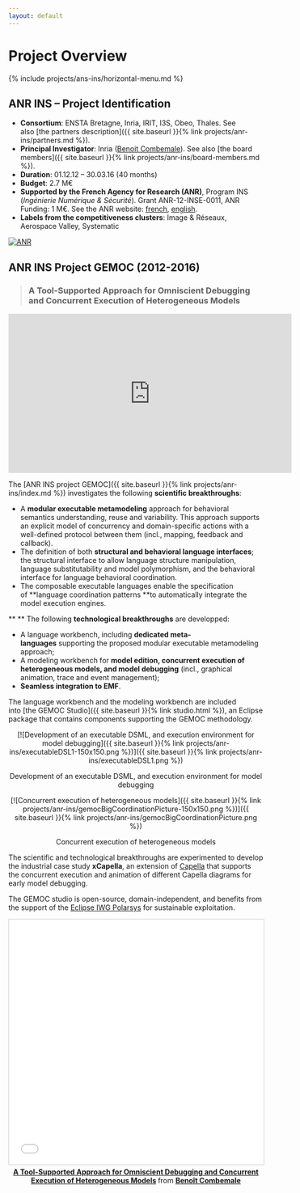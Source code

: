 ```yaml
---
layout: default
---
```


# Project Overview

{% include projects/ans-ins/horizontal-menu.md %}

## ANR INS – Project Identification

- **Consortium**: ENSTA Bretagne, Inria, IRIT, I3S, Obeo, Thales. See also [the partners description]({{ site.baseurl }}{% link projects/anr-ins/partners.md %}).
- **Principal Investigator**: Inria ([Benoit Combemale](http://people.irisa.fr/Benoit.Combemale/)). See also [the board members]({{ site.baseurl }}{% link projects/anr-ins/board-members.md %}).
- **Duration**: 01.12.12 – 30.03.16 (40 months)
- **Budget**: 2.7 M€
- **Supported by the French Agency for Research (ANR)**, Program INS (*Ingénierie Numérique & Sécurité*). Grant ANR-12-INSE-0011, ANR Funding: 1 M€. See the ANR website: [french](http://www.agence-nationale-recherche.fr/projet-anr/?tx_lwmsuivibilan_pi2%5BCODE%5D=ANR-12-INSE-0011), [english](http://www.agence-nationale-recherche.fr/en/anr-funded-project/?tx_lwmsuivibilan_pi2%5BCODE%5D=ANR-12-INSE-0011).
- **Labels from the competitiveness clusters**: Image & Réseaux, Aerospace Valley, Systematic

[![ANR](http://gemoc.irisa.fr/logo/logo_anr_en.jpg)](http://www.agence-nationale-recherche.fr/)

## ANR INS Project GEMOC (2012-2016)

> ### A Tool-Supported Approach for Omniscient Debugging and Concurrent Execution of Heterogeneous Models

<div style="text-align: center; max-width: 100%;">
<iframe width="560" height="315" src="https://www.youtube.com/embed/Tk5DecseYOg" frameborder="0" allowfullscreen></iframe>
</div>

The [ANR INS project GEMOC]({{ site.baseurl }}{% link projects/anr-ins/index.md %}) investigates the following **scientific breakthroughs**:

- A **modular executable metamodeling** approach for behavioral semantics understanding, reuse and variability. This approach supports an explicit model of concurrency and domain-specific actions with a well-defined protocol between them (incl., mapping, feedback and callback).
- The definition of both **structural and behavioral language interfaces**; the structural interface to allow language structure manipulation, language substitutability and model polymorphism, and the behavioral interface for language behavioral coordination.
- The composable executable languages enable the specification of **language coordination patterns **to automatically integrate the model execution engines.

** **
The following **technological breakthroughs** are developped:

- A language workbench, including **dedicated meta-languages** supporting the proposed modular executable metamodeling approach;
- A modeling workbench for **model edition, concurrent execution of heterogeneous models, and model debugging** (incl., graphical animation, trace and event management);
- **Seamless integration to EMF**.

The language workbench and the modeling workbench are included into [the GEMOC Studio]({{ site.baseurl }}{% link studio.html %}), an Eclipse package that contains components supporting the GEMOC methodology.

<div style="text-align: center; max-width: 100%;" markdown="1">
[![Development of an executable DSML, and execution environment for model debugging]({{ site.baseurl }}{% link projects/anr-ins/executableDSL1-150x150.png %})]({{ site.baseurl }}{% link projects/anr-ins/executableDSL1.png %})

Development of an executable DSML, and execution environment for model debugging
</div>

<div style="text-align: center; max-width: 100%;" markdown="1">
[![Concurrent execution of heterogeneous models]({{ site.baseurl }}{% link projects/anr-ins/gemocBigCoordinationPicture-150x150.png %})]({{ site.baseurl }}{% link projects/anr-ins/gemocBigCoordinationPicture.png %})

Concurrent execution of heterogeneous models
</div>

The scientific and technological breakthroughs are experimented to develop the industrial case study **xCapella**, an extension of [Capella](https://www.polarsys.org/capella/) that supports the concurrent execution and animation of different Capella diagrams for early model debugging.

The GEMOC studio is open-source, domain-independent, and benefits from the support of the [Eclipse IWG Polarsys](http://polarsys.org/) for sustainable exploitation.

<div style="text-align: center; max-width: 100%;">
<iframe src="//www.slideshare.net/slideshow/embed_code/key/kRa3jZqj7pV8wV" width="595" height="485" frameborder="0" marginwidth="0" marginheight="0" scrolling="no" style="border:1px solid #CCC; border-width:1px; margin-bottom:5px; max-width: 100%;" allowfullscreen> </iframe> <div style="margin-bottom:5px"> <strong> <a href="//www.slideshare.net/BenotCombemale/a-toolsupported-approach-for-omniscient-debugging-and-concurrent-execution-of-heterogeneous-models-60157232" title="A Tool-Supported Approach for Omniscient Debugging and Concurrent Execution of Heterogeneous Models" target="\_blank">A Tool-Supported Approach for Omniscient Debugging and Concurrent Execution of Heterogeneous Models</a> </strong> from <strong><a target="\_blank" href="//www.slideshare.net/BenotCombemale">Benoît Combemale</a></strong> </div>
</div>
